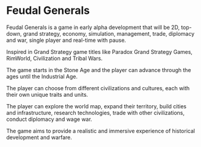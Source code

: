 # Feudal Generals

Feudal Generals is a game in early alpha development that will be 2D, top-down, grand strategy, economy, simulation, management, trade, diplomacy and war, single player and real-time with pause.

Inspired in Grand Strategy game titles like Paradox Grand Strategy Games, RimWorld, Civilization and Tribal Wars.

The game starts in the Stone Age and the player can advance through the ages until the Industrial Age.

The player can choose from different civilizations and cultures, each with their own unique traits and units.

The player can explore the world map, expand their territory, build cities and infrastructure, research technologies, trade with other civilizations, conduct diplomacy and wage war.

The game aims to provide a realistic and immersive experience of historical development and warfare.
